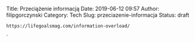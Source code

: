 Title: Przeciążenie informacją
Date: 2019-06-12 09:57
Author: filipgorczynski
Category: Tech
Slug: przeciazenie-informacja
Status: draft

`https://lifegoalsmag.com/information-overload/`

`

